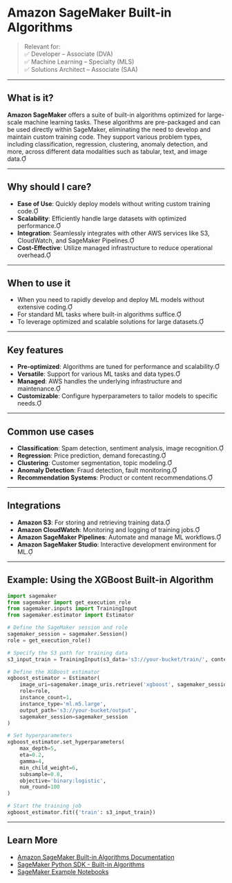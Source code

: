 # Amazon SageMaker Built-in Algorithms

> Relevant for:  
> ✅ Developer – Associate (DVA)  
> ✅ Machine Learning – Specialty (MLS)  
> ✅ Solutions Architect – Associate (SAA)

---

## What is it?

**Amazon SageMaker** offers a suite of built-in algorithms optimized for large-scale machine learning tasks. These algorithms are pre-packaged and can be used directly within SageMaker, eliminating the need to develop and maintain custom training code. They support various problem types, including classification, regression, clustering, anomaly detection, and more, across different data modalities such as tabular, text, and image data.

---

## Why should I care?

- **Ease of Use**: Quickly deploy models without writing custom training code.
- **Scalability**: Efficiently handle large datasets with optimized performance.
- **Integration**: Seamlessly integrates with other AWS services like S3, CloudWatch, and SageMaker Pipelines.
- **Cost-Effective**: Utilize managed infrastructure to reduce operational overhead.

---

## When to use it

- When you need to rapidly develop and deploy ML models without extensive coding.
- For standard ML tasks where built-in algorithms suffice.
- To leverage optimized and scalable solutions for large datasets.

---

## Key features

- **Pre-optimized**: Algorithms are tuned for performance and scalability.
- **Versatile**: Support for various ML tasks and data types.
- **Managed**: AWS handles the underlying infrastructure and maintenance.
- **Customizable**: Configure hyperparameters to tailor models to specific needs.

---

## Common use cases

- **Classification**: Spam detection, sentiment analysis, image recognition.
- **Regression**: Price prediction, demand forecasting.
- **Clustering**: Customer segmentation, topic modeling.
- **Anomaly Detection**: Fraud detection, fault monitoring.
- **Recommendation Systems**: Product or content recommendations.

---

## Integrations

- **Amazon S3**: For storing and retrieving training data.
- **Amazon CloudWatch**: Monitoring and logging of training jobs.
- **Amazon SageMaker Pipelines**: Automate and manage ML workflows.
- **Amazon SageMaker Studio**: Interactive development environment for ML.

---

## Example: Using the XGBoost Built-in Algorithm



```python
import sagemaker
from sagemaker import get_execution_role
from sagemaker.inputs import TrainingInput
from sagemaker.estimator import Estimator

# Define the SageMaker session and role
sagemaker_session = sagemaker.Session()
role = get_execution_role()

# Specify the S3 path for training data
s3_input_train = TrainingInput(s3_data='s3://your-bucket/train/', content_type='csv')

# Define the XGBoost estimator
xgboost_estimator = Estimator(
    image_uri=sagemaker.image_uris.retrieve('xgboost', sagemaker_session.boto_region_name),
    role=role,
    instance_count=1,
    instance_type='ml.m5.large',
    output_path='s3://your-bucket/output',
    sagemaker_session=sagemaker_session
)

# Set hyperparameters
xgboost_estimator.set_hyperparameters(
    max_depth=5,
    eta=0.2,
    gamma=4,
    min_child_weight=6,
    subsample=0.8,
    objective='binary:logistic',
    num_round=100
)

# Start the training job
xgboost_estimator.fit({'train': s3_input_train})
```

---

## Learn More

- [Amazon SageMaker Built-in Algorithms Documentation](https://docs.aws.amazon.com/sagemaker/latest/dg/algos.html)
- [SageMaker Python SDK - Built-in Algorithms](https://sagemaker.readthedocs.io/en/stable/algorithms/index.html)
- [SageMaker Example Notebooks](https://sagemaker-examples.readthedocs.io/en/latest/training/algorithms.html)
